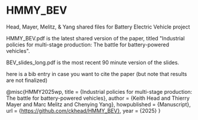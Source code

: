 # HMMY_BEV
Head, Mayer, Melitz, & Yang shared files for Battery Electric Vehicle project

HMMY_BEV.pdf is the latest shared version of the paper, titled "Industrial policies for multi-stage production: The battle for battery-powered vehicles".

BEV_slides_long.pdf is the most recent 90 minute version of the slides.

here is a bib entry in case you want to cite the paper (but note that results are not finalized)

@misc{HMMY2025wp,
  title        = {Industrial policies for multi-stage production: The battle for battery-powered vehicles},
  author       = {Keith Head and Thierry Mayer and Marc Melitz and Chenying Yang},
  howpublished = {Manuscript},
  url = {https://github.com/ckhead/HMMY_BEV},
  year         = {2025}
}
